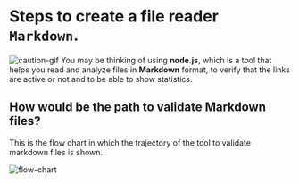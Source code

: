 # Steps to create a file reader `Markdown`.

![caution-gif](https://media.giphy.com/media/FmLecXUlTqZ6o/giphy.gif)
You may be thinking of using **node.js**, which is a tool that helps you read and analyze files in **Markdown** format, to verify that the links are active or not and to be able to show statistics.

## How would be the path to validate **Markdown** files?
This is the flow chart in which the trajectory of the tool to validate markdown files is shown.

![flow-chart](https://i.ibb.co/0GV6rqL/Captura-de-pantalla-de-2019-08-15-23-59-48.png)